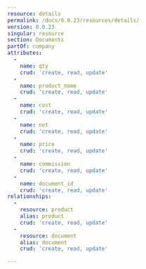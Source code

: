 ```yaml
---
resource: details
permalink: /docs/0.0.23/resources/details/
version: 0.0.23
singular: resource
section: Documents
partOf: company
attributes:
  -
    name: qty
    crud: 'create, read, update'
  -
    name: product_name
    crud: 'create, read, update'
  -
    name: cost
    crud: 'create, read, update'
  -
    name: net
    crud: 'create, read, update'
  -
    name: price
    crud: 'create, read, update'
  -
    name: commission
    crud: 'create, read, update'
  -
    name: document_id
    crud: 'create, read, update'
relationships:
  -
    resource: product
    alias: product
    crud: 'create, read, update'
  -
    resource: document
    alias: document
    crud: 'create, read, update'

---
```


